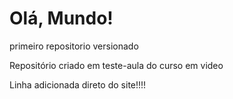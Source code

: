 # Olá, Mundo!
 primeiro repositorio versionado 

 Repositório criado em teste-aula do curso em video
 
 Linha adicionada direto do site!!!!
